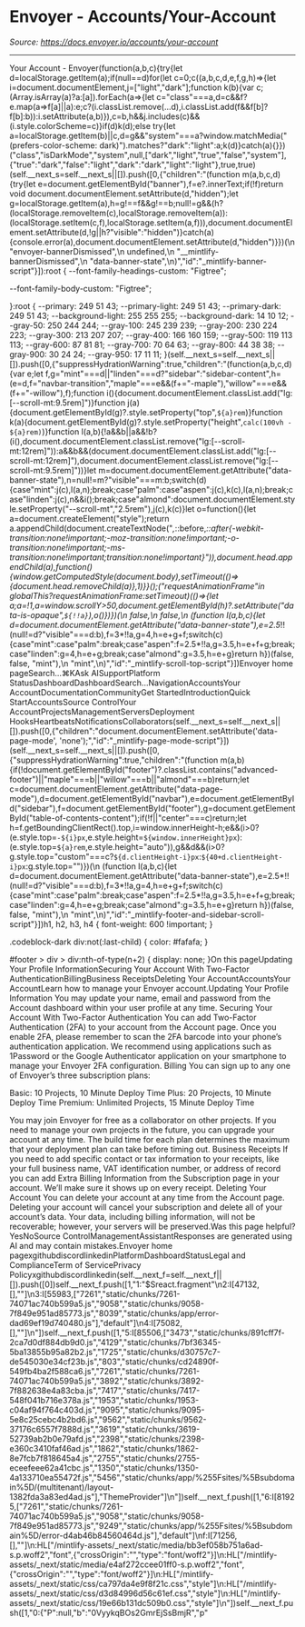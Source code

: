 # Envoyer - Accounts/Your-Account

*Source: https://docs.envoyer.io/accounts/your-account*

---

Your Account - Envoyer(function(a,b,c){try{let d=localStorage.getItem(a);if(null==d)for(let c=0;c((a,b,c,d,e,f,g,h)=>{let i=document.documentElement,j=["light","dark"];function k(b){var c;(Array.isArray(a)?a:[a]).forEach(a=>{let c="class"===a,d=c&&f?e.map(a=>f[a]||a):e;c?(i.classList.remove(...d),i.classList.add(f&&f[b]?f[b]:b)):i.setAttribute(a,b)}),c=b,h&&j.includes(c)&&(i.style.colorScheme=c)}if(d)k(d);else try{let a=localStorage.getItem(b)||c,d=g&&"system"===a?window.matchMedia("(prefers-color-scheme: dark)").matches?"dark":"light":a;k(d)}catch(a){}})("class","isDarkMode","system",null,["dark","light","true","false","system"],{"true":"dark","false":"light","dark":"dark","light":"light"},true,true)(self.__next_s=self.__next_s||[]).push([0,{"children":"(function m(a,b,c,d){try{let e=document.getElementById(\"banner\"),f=e?.innerText;if(!f)return void document.documentElement.setAttribute(d,\"hidden\");let g=localStorage.getItem(a),h=g!==f&&g!==b;null!=g&&(h?(localStorage.removeItem(c),localStorage.removeItem(a)):(localStorage.setItem(c,f),localStorage.setItem(a,f))),document.documentElement.setAttribute(d,!g||h?\"visible\":\"hidden\")}catch(a){console.error(a),document.documentElement.setAttribute(d,\"hidden\")}})(\n  \"envoyer-bannerDismissed\",\n  undefined,\n  \"__mintlify-bannerDismissed\",\n  \"data-banner-state\",\n)","id":"_mintlify-banner-script"}]):root {
  --font-family-headings-custom: "Figtree";
  
  --font-family-body-custom: "Figtree";
  
}:root {
    --primary: 249 51 43;
    --primary-light: 249 51 43;
    --primary-dark: 249 51 43;
    --background-light: 255 255 255;
    --background-dark: 14 10 12;
    --gray-50: 250 244 244;
    --gray-100: 245 239 239;
    --gray-200: 230 224 223;
    --gray-300: 213 207 207;
    --gray-400: 166 160 159;
    --gray-500: 119 113 113;
    --gray-600: 87 81 81;
    --gray-700: 70 64 63;
    --gray-800: 44 38 38;
    --gray-900: 30 24 24;
    --gray-950: 17 11 11;
  }(self.__next_s=self.__next_s||[]).push([0,{"suppressHydrationWarning":true,"children":"(function(a,b,c,d){var e;let f,g=\"mint\"===d||\"linden\"===d?\"sidebar\":\"sidebar-content\",h=(e=d,f=\"navbar-transition\",\"maple\"===e&&(f+=\"-maple\"),\"willow\"===e&&(f+=\"-willow\"),f);function i(){document.documentElement.classList.add(\"lg:[--scroll-mt:9.5rem]\")}function j(a){document.getElementById(g)?.style.setProperty(\"top\",`${a}rem`)}function k(a){document.getElementById(g)?.style.setProperty(\"height\",`calc(100vh - ${a}rem)`)}function l(a,b){!a&&b||a&&!b?(i(),document.documentElement.classList.remove(\"lg:[--scroll-mt:12rem]\")):a&&b&&(document.documentElement.classList.add(\"lg:[--scroll-mt:12rem]\"),document.documentElement.classList.remove(\"lg:[--scroll-mt:9.5rem]\"))}let m=document.documentElement.getAttribute(\"data-banner-state\"),n=null!=m?\"visible\"===m:b;switch(d){case\"mint\":j(c),l(a,n);break;case\"palm\":case\"aspen\":j(c),k(c),l(a,n);break;case\"linden\":j(c),n&&i();break;case\"almond\":document.documentElement.style.setProperty(\"--scroll-mt\",\"2.5rem\"),j(c),k(c)}let o=function(){let a=document.createElement(\"style\");return a.appendChild(document.createTextNode(\"*,*::before,*::after{-webkit-transition:none!important;-moz-transition:none!important;-o-transition:none!important;-ms-transition:none!important;transition:none!important}\")),document.head.appendChild(a),function(){window.getComputedStyle(document.body),setTimeout(()=>{document.head.removeChild(a)},1)}}();(\"requestAnimationFrame\"in globalThis?requestAnimationFrame:setTimeout)(()=>{let a;a=!1,a=window.scrollY>50,document.getElementById(h)?.setAttribute(\"data-is-opaque\",`${!!a}`),o()})})(\n  false,\n  false,\n  (function l(a,b,c){let d=document.documentElement.getAttribute(\"data-banner-state\"),e=2.5*!!(null!=d?\"visible\"===d:b),f=3*!!a,g=4,h=e+g+f;switch(c){case\"mint\":case\"palm\":break;case\"aspen\":f=2.5*!!a,g=3.5,h=e+f+g;break;case\"linden\":g=4,h=e+g;break;case\"almond\":g=3.5,h=e+g}return h})(false, false, \"mint\"),\n  \"mint\",\n)","id":"_mintlify-scroll-top-script"}])Envoyer home pageSearch...⌘KAsk AISupportPlatform StatusDashboardDashboardSearch...NavigationAccountsYour AccountDocumentationCommunityGet StartedIntroductionQuick StartAccountsSource ControlYour AccountProjectsManagementServersDeployment HooksHeartbeatsNotificationsCollaborators(self.__next_s=self.__next_s||[]).push([0,{"children":"document.documentElement.setAttribute('data-page-mode', 'none');","id":"_mintlify-page-mode-script"}])(self.__next_s=self.__next_s||[]).push([0,{"suppressHydrationWarning":true,"children":"(function m(a,b){if(!document.getElementById(\"footer\")?.classList.contains(\"advanced-footer\")||\"maple\"===b||\"willow\"===b||\"almond\"===b)return;let c=document.documentElement.getAttribute(\"data-page-mode\"),d=document.getElementById(\"navbar\"),e=document.getElementById(\"sidebar\"),f=document.getElementById(\"footer\"),g=document.getElementById(\"table-of-contents-content\");if(!f||\"center\"===c)return;let h=f.getBoundingClientRect().top,i=window.innerHeight-h;e&&(i>0?(e.style.top=`-${i}px`,e.style.height=`${window.innerHeight}px`):(e.style.top=`${a}rem`,e.style.height=\"auto\")),g&&d&&(i>0?g.style.top=\"custom\"===c?`${d.clientHeight-i}px`:`${40+d.clientHeight-i}px`:g.style.top=\"\")})(\n  (function l(a,b,c){let d=document.documentElement.getAttribute(\"data-banner-state\"),e=2.5*!!(null!=d?\"visible\"===d:b),f=3*!!a,g=4,h=e+g+f;switch(c){case\"mint\":case\"palm\":break;case\"aspen\":f=2.5*!!a,g=3.5,h=e+f+g;break;case\"linden\":g=4,h=e+g;break;case\"almond\":g=3.5,h=e+g}return h})(false, false, \"mint\"),\n  \"mint\",\n)","id":"_mintlify-footer-and-sidebar-scroll-script"}])h1, h2, h3, h4 {
    font-weight: 600 !important;
}

.codeblock-dark div:not(:last-child) {
    color: #fafafa;
}

#footer > div > div:nth-of-type(n+2) {
    display: none;
}On this pageUpdating Your Profile InformationSecuring Your Account With Two-Factor AuthenticationBillingBusiness ReceiptsDeleting Your AccountAccountsYour AccountLearn how to manage your Envoyer account.​Updating Your Profile Information
You may update your name, email and password from the Account dashboard within your user profile at any time.
​Securing Your Account With Two-Factor Authentication
You can add Two-Factor Authentication (2FA) to your account from the Account page. Once you enable 2FA, please remember to scan the 2FA barcode into your phone’s authentication application.
We recommend using applications such as 1Password or the Google Authenticator application on your smartphone to manage your Envoyer 2FA configuration.
​Billing
You can sign up to any one of Envoyer’s three subscription plans:

Basic: 10 Projects, 10 Minute Deploy Time
Plus: 20 Projects, 10 Minute Deploy Time
Premium: Unlimited Projects, 15 Minute Deploy Time

You may join Envoyer for free as a collaborator on other projects. If you need to manage your own projects in the future, you can upgrade your account at any time.
The build time for each plan determines the maximum that your deployment plan can take before timing out.
​Business Receipts
If you need to add specific contact or tax information to your receipts, like your full business name, VAT identification number, or address of record you can add Extra Billing Information from the Subscription page in your account. We’ll make sure it shows up on every receipt.
​Deleting Your Account
You can delete your account at any time from the Account page.
Deleting your account will cancel your subscription and delete all of your account’s data. Your data, including billing information, will not be recoverable; however, your servers will be preserved.Was this page helpful?YesNoSource ControlManagementAssistantResponses are generated using AI and may contain mistakes.Envoyer home pagexgithubdiscordlinkedinPlatformDashboardStatusLegal and ComplianceTerm of ServicePrivacy Policyxgithubdiscordlinkedin(self.__next_f=self.__next_f||[]).push([0])self.__next_f.push([1,"1:\"$Sreact.fragment\"\n2:I[47132,[],\"\"]\n3:I[55983,[\"7261\",\"static/chunks/7261-74071ac740b599a5.js\",\"9058\",\"static/chunks/9058-7f849e951ad85773.js\",\"8039\",\"static/chunks/app/error-dad69ef19d740480.js\"],\"default\"]\n4:I[75082,[],\"\"]\n"])self.__next_f.push([1,"5:I[85506,[\"3473\",\"static/chunks/891cff7f-2ca7d0df884db9d0.js\",\"4129\",\"static/chunks/7bf36345-5ba13855b95a82b2.js\",\"1725\",\"static/chunks/d30757c7-de545030e34cf23b.js\",\"803\",\"static/chunks/cd24890f-549fb4ba2f588ca6.js\",\"7261\",\"static/chunks/7261-74071ac740b599a5.js\",\"3892\",\"static/chunks/3892-7f882638e4a83cba.js\",\"7417\",\"static/chunks/7417-548f041b716e378a.js\",\"1953\",\"static/chunks/1953-c04af94f764c403d.js\",\"9095\",\"static/chunks/9095-5e8c25cebc4b2bd6.js\",\"9562\",\"static/chunks/9562-37176c6557f7888d.js\",\"3619\",\"static/chunks/3619-52739ab2b0e79afd.js\",\"2398\",\"static/chunks/2398-e360c3410faf46ad.js\",\"1862\",\"static/chunks/1862-8e7fcb7f818645a4.js\",\"2755\",\"static/chunks/2755-eceefeee62a41cbc.js\",\"1350\",\"static/chunks/1350-4a133710ea55472f.js\",\"5456\",\"static/chunks/app/%255Fsites/%5Bsubdomain%5D/(multitenant)/layout-1382fda3a83ed4ad.js\"],\"ThemeProvider\"]\n"])self.__next_f.push([1,"6:I[81925,[\"7261\",\"static/chunks/7261-74071ac740b599a5.js\",\"9058\",\"static/chunks/9058-7f849e951ad85773.js\",\"9249\",\"static/chunks/app/%255Fsites/%5Bsubdomain%5D/error-d4ab46b84560464d.js\"],\"default\"]\nf:I[71256,[],\"\"]\n:HL[\"/mintlify-assets/_next/static/media/bb3ef058b751a6ad-s.p.woff2\",\"font\",{\"crossOrigin\":\"\",\"type\":\"font/woff2\"}]\n:HL[\"/mintlify-assets/_next/static/media/e4af272ccee01ff0-s.p.woff2\",\"font\",{\"crossOrigin\":\"\",\"type\":\"font/woff2\"}]\n:HL[\"/mintlify-assets/_next/static/css/ca797da4e9f8f21c.css\",\"style\"]\n:HL[\"/mintlify-assets/_next/static/css/d3d84996d56c61ef.css\",\"style\"]\n:HL[\"/mintlify-assets/_next/static/css/19e66b131dc509b0.css\",\"style\"]\n"])self.__next_f.push([1,"0:{\"P\":null,\"b\":\"0VyykqBOs2GmrEjSsBmjR\",\"p\"